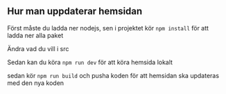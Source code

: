 ## Hur man uppdaterar hemsidan

Först måste du ladda ner nodejs, sen i projektet kör `npm install` för att ladda ner alla paket

Ändra vad du vill i src

Sedan kan du köra `npm run dev` för att köra hemsida lokalt

sedan kör `npm run build` och pusha koden för att hemsidan ska updateras med den nya koden